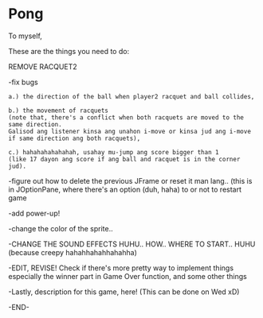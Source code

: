 # Pong

To myself,
  
  These are the things you need to do:

  REMOVE RACQUET2
  
  -fix bugs 
  
    a.) the direction of the ball when player2 racquet and ball collides, 
    
    b.) the movement of racquets 
    (note that, there's a conflict when both racquets are moved to the same direction. 
    Galisod ang listener kinsa ang unahon i-move or kinsa jud ang i-move if same direction ang both racquets),
    
    c.) hahahahahahahah, usahay mu-jump ang score bigger than 1 
    (like 17 dayon ang score if ang ball and racquet is in the corner jud).
  
  -figure out how to delete the previous JFrame or reset it man lang.. (this is in JOptionPane, where there's an option (duh, haha) to or    not to restart game
  
  -add power-up!
  
  -change the color of the sprite..
  
  -CHANGE THE SOUND EFFECTS HUHU.. HOW.. WHERE TO START.. HUHU (because creepy hahahhahahhahahha)
  
  -EDIT, REVISE! Check if there's more pretty way to implement things especially the winner part in Game Over function, and some other        things
  
  -Lastly, description for this game, here! (This can be done on Wed xD)
  
  -END-
